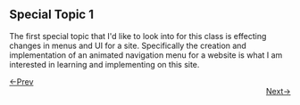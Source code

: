 ## Special Topic 1

The first special topic that I'd like to look into for this class is effecting changes in menus and UI for a site. Specifically the creation and implementation of an animated navigation menu for a website is what I am interested in learning and implementing on this site.















<div style="text-align: left"> <a href="g-birmin.github.io/dp_4"> <-Prev </a> </div> <div style="text-align: right"> <a href="g-birmin.github.io/st_2"> Next-> </a> </div>
